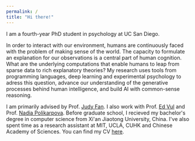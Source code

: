 ```yaml
---
permalink: /
title: "Hi there!"
---
```


I am a fourth-year PhD student in psychology at UC San Diego.

In order to interact with our environment, humans are continuously faced with the problem of making sense of the world. The capacity to formulate an explanation for our observations is a central part of human cognition. What are the underlying computations that enable humans to leap from sparse data to rich explanatory theories? My research uses tools from programming languages, deep learning and experimental psychology to adress this question, advance our understanding of the generative processes behind human intelligence, and build AI with common-sense reasoning.

I am primarily advised by Prof. [Judy Fan](https://cogtoolslab.github.io). I also work with Prof. [Ed Vul](http://www.evullab.org) and Prof. [Nadia Polikarpova](https://cseweb.ucsd.edu/~npolikarpova/). Before graduate school, I recieved my bachelor's degree in computer science from Xi'an Jiaotong University, China. I've also spent time as a research assistant at MIT, UCLA, CUHK and Chinese Academy of Sciences. You can find my CV [here](https://haoliangwang.github.io/assets/cv/CV_Haoliang.pdf).
